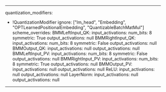 
---
quantization_modifiers:
  - !QuantizationModifier
    ignore: ["lm_head", "Embedding", "OPTLearnedPositionalEmbedding", "QuantizableBatchMatMul"]
    scheme_overrides:
      BMMLeftInput_QK:
        input_activations:
          num_bits: 8
          symmetric: True
        output_activations: null
      BMMRightInput_QK:
        input_activations:
          num_bits: 8
          symmetric: False
        output_activations: null
      BMMOutput_QK:
        input_activations: null
        output_activations: null
      BMMLeftInput_PV:
        input_activations:
          num_bits: 8
          symmetric: False
        output_activations: null
      BMMRightInput_PV:
        input_activations:
          num_bits: 8
          symmetric: True
        output_activations: null
      BMMOutput_PV:
        input_activations: null
        output_activations: null
      ReLU:
        input_activations: null
        output_activations: null
      LayerNorm:
        input_activations: null
        output_activations: null

---
